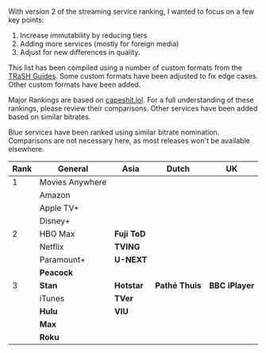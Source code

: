 With version 2 of the streaming service ranking, I wanted to focus on a few key points:

1. Increase immutability by reducing tiers
2. Adding more services (mostly for foreign media)
3. Adjust for new differences in quality.

This list has been compiled using a number of custom formats from the [TRaSH Guides](https://trash-guides.info/). Some custom formats have been adjusted to fix edge cases. Other custom formats have been added. 

Major Rankings are based on [capeshit.lol](https://capeshit.lol/). For a full understanding of these rankings, please review their comparisons. Other services have been added based on similar bitrates. 

Blue services have been ranked using similar bitrate nomination. Comparisons are not necessary here, as most releases won't be available elsewhere.

| Rank | General         | Asia         | Dutch           | UK              |
| ---- | --------------- | ------------ | --------------- | --------------- |
| 1    | Movies Anywhere |              |                 |                 |
|      | Amazon          |              |                 |                 |
|      | Apple TV+       |              |                 |                 |
|      | Disney+         |              |                 |                 |
| 2    | HBO Max         | **Fuji ToD** |                 |                 |
|      | Netflix         | **TVING**    |                 |                 |
|      | Paramount+      | **U-NEXT**   |                 |                 |
|      | **Peacock**     |              |                 |                 |
| 3    | **Stan**        | **Hotstar**  | **Pathé Thuis** | **BBC iPlayer** |
|      | iTunes          | **TVer**     |                 |                 |
|      | **Hulu**        | **VIU**      |                 |                 |
|      | **Max**         |              |                 |                 |
|      | **Roku**        |              |                 |                 |


